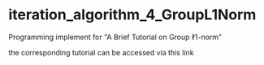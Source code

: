 # iteration_algorithm_4_GroupL1Norm
Programming implement for "A Brief Tutorial on Group ℓ1-norm"

the corresponding tutorial can be accessed via this link
